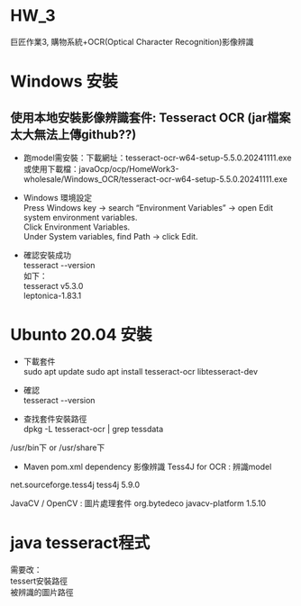 # HW_3

巨匠作業3, 購物系統+OCR(Optical Character Recognition)影像辨識

# Windows 安裝  
## 使用本地安裝影像辨識套件: Tesseract OCR (jar檔案太大無法上傳github??) 
- 跑model需安裝：下載網址：tesseract-ocr-w64-setup-5.5.0.20241111.exe     
或使用下載檔：javaOcp/ocp/HomeWork3-wholesale/Windows_OCR/tesseract-ocr-w64-setup-5.5.0.20241111.exe

- Windows 環境設定  
Press Windows key → search “Environment Variables” → open Edit system environment variables.  
Click Environment Variables.  
Under System variables, find Path → click Edit.

- 確認安裝成功  
tesseract --version  
如下：  
tesseract v5.3.0  
leptonica-1.83.1  


# Ubunto 20.04 安裝
- 下載套件  
sudo apt update
sudo apt install tesseract-ocr libtesseract-dev

- 確認  
tesseract --version

- 查找套件安裝路徑  
dpkg -L tesseract-ocr | grep tessdata

/usr/bin下 or /usr/share下

- Maven pom.xml dependency
影像辨識 Tess4J for OCR : 辨識model

<dependency>
    <groupId>net.sourceforge.tess4j</groupId>
    <artifactId>tess4j</artifactId>
    <version>5.9.0</version>
</dependency>

JavaCV / OpenCV : 圖片處理套件
<dependency>
    <groupId>org.bytedeco</groupId>
    <artifactId>javacv-platform</artifactId>
    <version>1.5.10</version>
</dependency>

            
# java tesseract程式
需要改：    
tessert安裝路徑       
被辨識的圖片路徑    



